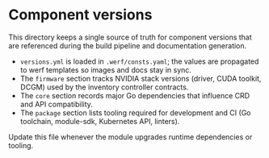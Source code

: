 # Component versions

This directory keeps a single source of truth for component versions that are
referenced during the build pipeline and documentation generation.

- `versions.yml` is loaded in `.werf/consts.yaml`; the values are propagated to
  werf templates so images and docs stay in sync.
- The `firmware` section tracks NVIDIA stack versions (driver, CUDA toolkit,
  DCGM) used by the inventory controller contracts.
- The `core` section records major Go dependencies that influence CRD and API
  compatibility.
- The `package` section lists tooling required for development and CI (Go toolchain,
  module-sdk, Kubernetes API, linters).

Update this file whenever the module upgrades runtime dependencies or tooling.
